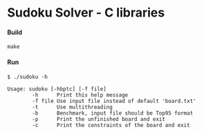 # Sudoku Solver - C libraries

#### Build

```
make
```


#### Run

```
$ ./sudoku -h

Usage: sudoku [-hbptc] [-f file]
        -h      Print this help message
        -f file Use input file instead of default 'board.txt'
        -t      Use multithreading
        -b      Benchmark, input file should be Top95 format
        -p      Print the unfinished board and exit
        -c      Print the constraints of the board and exit
```
